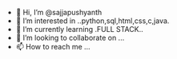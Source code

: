 - 👋 Hi, I’m @sajjapushyanth
- 👀 I’m interested in ..python,sql,html,css,c,java.
- 🌱 I’m currently learning .FULL STACK..
- 💞️ I’m looking to collaborate on ...
- 📫 How to reach me ...

<!---
sajjapushyanth/sajjapushyanth is a ✨ special ✨ repository because its `README.md` (this file) appears on your GitHub profile.
You can click the Preview link to take a look at your changes.
--->
